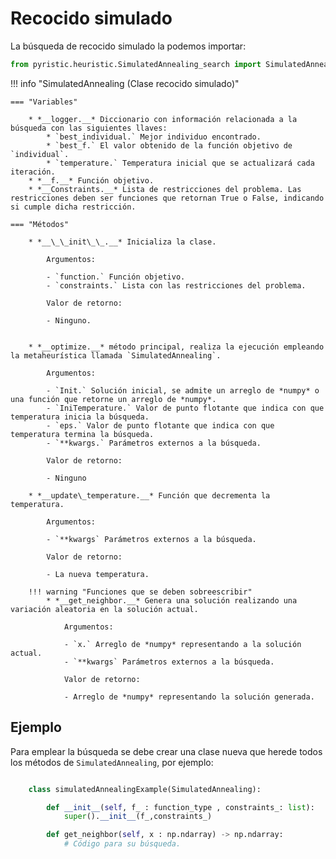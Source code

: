 # Recocido simulado 

La búsqueda de recocido simulado la podemos importar:

```python
from pyristic.heuristic.SimulatedAnnealing_search import SimulatedAnnealing
```

!!! info "SimulatedAnnealing (Clase recocido simulado)"

    === "Variables"

        * *__logger.__* Diccionario con información relacionada a la búsqueda con las siguientes llaves:
            * `best_individual.` Mejor individuo encontrado.
            * `best_f.` El valor obtenido de la función objetivo de `individual`.
            * `temperature.` Temperatura inicial que se actualizará cada iteración.
        * *__f.__* Función objetivo.
        * *__Constraints.__* Lista de restricciones del problema. Las restricciones deben ser funciones que retornan True o False, indicando si cumple dicha restricción.

    === "Métodos"

        * *__\_\_init\_\_.__* Inicializa la clase.

            Argumentos:

            - `function.` Función objetivo.
            - `constraints.` Lista con las restricciones del problema.

            Valor de retorno:
        
            - Ninguno.


        * *__optimize.__* método principal, realiza la ejecución empleando la metaheurística llamada `SimulatedAnnealing`.

            Argumentos:

            - `Init.` Solución inicial, se admite un arreglo de *numpy* o una función que retorne un arreglo de *numpy*.
            - `IniTemperature.` Valor de punto flotante que indica con que temperatura inicia la búsqueda.
            - `eps.` Valor de punto flotante que indica con que temperatura termina la búsqueda.
            - `**kwargs.` Parámetros externos a la búsqueda.
        
            Valor de retorno:
        
            - Ninguno

        * *__update\_temperature.__* Función que decrementa la temperatura.

            Argumentos:
            
            - `**kwargs` Parámetros externos a la búsqueda.
            
            Valor de retorno:
            
            - La nueva temperatura.

        !!! warning "Funciones que se deben sobreescribir"
            * *__get_neighbor.__* Genera una solución realizando una variación aleatoria en la solución actual.

                Argumentos:
                
                - `x.` Arreglo de *numpy* representando a la solución actual.
                - `**kwargs` Parámetros externos a la búsqueda.
                
                Valor de retorno:
                
                - Arreglo de *numpy* representando la solución generada.
            
            

## Ejemplo
Para emplear la búsqueda se debe crear una clase nueva que herede todos los métodos de `SimulatedAnnealing`, por ejemplo:

```python

    class simulatedAnnealingExample(SimulatedAnnealing):

        def __init__(self, f_ : function_type , constraints_: list):
            super().__init__(f_,constraints_)

        def get_neighbor(self, x : np.ndarray) -> np.ndarray:             
            # Código para su búsqueda.


```